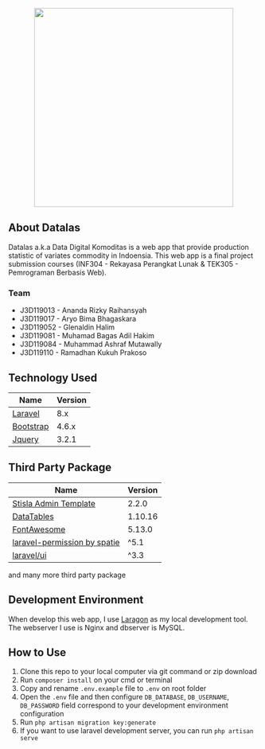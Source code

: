 <p align="center"><img src="https://raw.githubusercontent.com/glenaldinlim/glenaldinlim/master/datalas/brand.png" width="400"></p>

## About Datalas

Datalas a.k.a Data Digital Komoditas is a web app that provide production statistic of variates commodity in Indoensia. This web app is a final project submission courses (INF304 - Rekayasa Perangkat Lunak & TEK305 - Pemrograman Berbasis Web).

### Team
- J3D119013 - Ananda Rizky Raihansyah
- J3D119017 - Aryo Bima Bhagaskara
- J3D119052 - Glenaldin Halim
- J3D119081 - Muhamad Bagas Adil Hakim
- J3D119084 - Muhammad Ashraf Mutawally
- J3D119110 - Ramadhan Kukuh Prakoso

## Technology Used

| Name                                   | Version |
| -------------------------------------- | ------- |
| [Laravel](https://laravel.com/)        | 8.x     |
| [Bootstrap](https://getbootstrap.com/) | 4.6.x   |
| [Jquery](https://jquery.com/)          | 3.2.1   |

## Third Party Package

| Name                                                                                      | Version |
| ----------------------------------------------------------------------------------------- | ------- |
| [Stisla Admin Template](https://getstisla.com/)                                           | 2.2.0   |
| [DataTables](https://datatables.net/)                                                     | 1.10.16 |
| [FontAwesome](https://fontawesome.com/)                                                   | 5.13.0  |
| [laravel-permission by spatie](https://spatie.be/docs/laravel-permission/v5/introduction) | ^5.1    |
| [laravel/ui](https://github.com/laravel/ui)                                               | ^3.3    |
and many more third party package

## Development Environment
When develop this web app, I use [Laragon](https://laragon.org/) as my local development tool. The webserver I use is Nginx and dbserver is MySQL.

## How to Use
1. Clone this repo to your local computer via git command or zip download
2. Run `composer install` on your cmd or terminal
3. Copy and rename `.env.example` file to `.env` on root folder
4. Open the `.env` file and then configure `DB_DATABASE`, `DB_USERNAME`, `DB_PASSWORD` field correspond to your development environment configuration
5. Run `php artisan migration key:generate`
6. If you want to use laravel development server, you can run `php artisan serve`